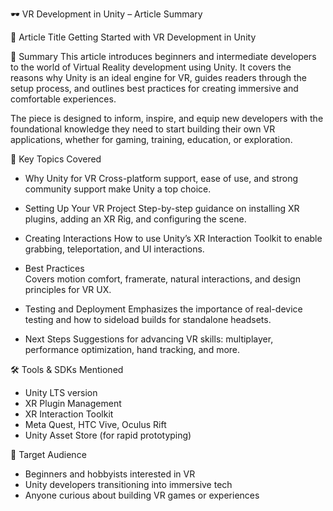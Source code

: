  🕶️ VR Development in Unity – Article Summary

📄 Article Title
Getting Started with VR Development in Unity

🧠 Summary
This article introduces beginners and intermediate developers to the world of Virtual Reality development using Unity. It covers the reasons why Unity is an ideal engine for VR, guides readers through the setup process, and outlines best practices for creating immersive and comfortable experiences.

The piece is designed to inform, inspire, and equip new developers with the foundational knowledge they need to start building their own VR applications, whether for gaming, training, education, or exploration.

📌 Key Topics Covered

- Why Unity for VR 
  Cross-platform support, ease of use, and strong community support make Unity a top choice.

- Setting Up Your VR Project
  Step-by-step guidance on installing XR plugins, adding an XR Rig, and configuring the scene.

- Creating Interactions 
  How to use Unity’s XR Interaction Toolkit to enable grabbing, teleportation, and UI interactions.

- Best Practices  
  Covers motion comfort, framerate, natural interactions, and design principles for VR UX.

- Testing and Deployment
  Emphasizes the importance of real-device testing and how to sideload builds for standalone headsets.

- Next Steps
  Suggestions for advancing VR skills: multiplayer, performance optimization, hand tracking, and more.

 🛠 Tools & SDKs Mentioned

- Unity LTS version
- XR Plugin Management
- XR Interaction Toolkit
- Meta Quest, HTC Vive, Oculus Rift
- Unity Asset Store (for rapid prototyping)

 📢 Target Audience
- Beginners and hobbyists interested in VR
- Unity developers transitioning into immersive tech
- Anyone curious about building VR games or experiences
